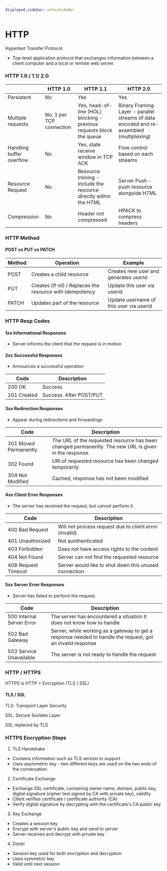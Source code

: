 ```yaml
---
displayed_sidebar: notesSideBar
---
```


# HTTP
Hypertext Transfer Protocol
- Top-level application protocol that exchanges information between a client computer and a local or remote web server.

### HTTP 1.0 / 1.1/  2.0

|   | HTTP 1.0 | HTTP 1.1 | HTTP 2.0 |
| - | -------- | -------- | -------- |
| Persistent | No | Yes | Yes |
| Multiple requests | No, 1 per TCP connection | Yes, head-of-line (HOL) blocking - previous requests block the queue | Binary Framing Layer - parallel streams of data encoded and re-assembled (multiplexing) |
| Handling buffer overflow | No | Yes, state receive window in TCP ACK | Flow control based on each streams |
| Resource Request | No | Resource Inlining - include the resource directly within the HTML | Server Push - push resource alongside HTML |
| Compression | No | Header not compressed | HPACK to compress headers | 

### HTTP Method
#### POST vs PUT vs PATCH
| Method| Operation |  Example |
| ----- | ----------- | -- |
| POST  | Creates a child resource          | Creates new user and generates userid |
| PUT   | Creates (If nil) / Replaces the resource with idempotency  | Update this user via userid |
| PATCH | Updates part of the resource      | Update username of this user via userid |

### HTTP Resp Codes
#### 1xx Informational Responses
- Server informs the client that the request is in motion
#### 2xx Successful Responses
- Announces a successful operation

| Code | Description |
| ---- | ----------- |
| 200 OK | Success |
| 201 Created | Success. After POST/PUT |


#### 3xx Redirection Responses
- Appear during redirections and forwardings

| Code | Description |
| ---- | ----------- |
| 301 Moved Permanently | The URL of the requested resource has been changed permanently. The new URL is given in the response. |
| 302 Found | URI of requested resource has been changed temporarily |
| 304 Not Modified | Cached, response has not been modified |

#### 4xx Client Error Responses
- The server has received the request, but cannot perform it.

| Code | Description |
| ---- | ----------- |
| 400 Bad Request | Will not process request due to client error (invalid) |
| 401 Unauthorized | Not aunthenticated |
| 403 Forbidden | Does not have access rights to the content |
| 404 Not Found | Server can not find the requested resource |
| 408 Request Timeout | Server would like to shut down this unused connection |

#### 5xx Server Error Responses
- Server has failed to perform the request.

| Code | Description |
| ---- | ----------- |
| 500 Internal Server Error | The server has encountered a situation it does not know how to handle |
| 502 Bad Gateway | Server, while working as a gateway to get a response needed to handle the request, got an invalid response |
| 503 Service Unavailable | The server is not ready to handle the request |

### HTTP / HTTPS
HTTPS is HTTP + Encryption (TLS / SSL)

#### TLS / SSL

TLS: Transport Layer Security 

SSL: Secure Sockets Layer

SSL replaced by TLS

### HTTPS Encryption Steps
1. TLS Handshake
- Contains information such as TLS version to support
- Uses asymmetric key - two different keys are used on the two ends of the conversation

2. Certificate Exchange 
- Exchange SSL certificate, containing owner name, domain, public key, digital signature (cipher text signed by CA with private key), validity
- Client verifies certificate / certificate authority (CA)
- Verify digital signature by decrypting with the certificate's CA public key

3. Key Exchange
- Creates a session key
- Encrypt with server's public key and send to server
 - Server receives and decrypt with private key

4. Done!
- Session key used for both encryption and decryption
- Uses symmetric key
- Valid until next session
